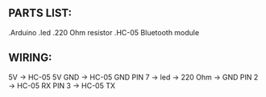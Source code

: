 PARTS LIST:
-----------
.Arduino
.led
.220 Ohm resistor
.HC-05 Bluetooth module

WIRING:
-------
5V  -> HC-05 5V
GND -> HC-05 GND
PIN 7 -> led -> 220 Ohm -> GND
PIN 2 -> HC-05 RX
PIN 3 -> HC-05 TX
